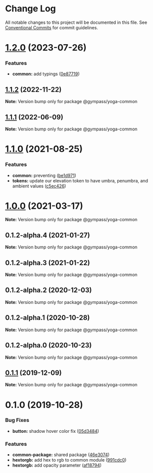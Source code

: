 # Change Log

All notable changes to this project will be documented in this file.
See [Conventional Commits](https://conventionalcommits.org) for commit guidelines.

# [1.2.0](https://github.com/Gympass/yoga/compare/@gympass/yoga-common@1.1.2...@gympass/yoga-common@1.2.0) (2023-07-26)


### Features

* **common:** add typings ([0e87719](https://github.com/Gympass/yoga/commit/0e87719ea4ca23aa5974b12a5080188014a12697))





## [1.1.2](https://github.com/Gympass/yoga/compare/@gympass/yoga-common@1.1.1...@gympass/yoga-common@1.1.2) (2022-11-22)

**Note:** Version bump only for package @gympass/yoga-common





## [1.1.1](https://github.com/Gympass/yoga/compare/@gympass/yoga-common@1.1.0...@gympass/yoga-common@1.1.1) (2022-06-09)

**Note:** Version bump only for package @gympass/yoga-common





# [1.1.0](https://github.com/Gympass/yoga/compare/@gympass/yoga-common@1.0.0...@gympass/yoga-common@1.1.0) (2021-08-25)


### Features

* **common:** preventing ([be1d971](https://github.com/Gympass/yoga/commit/be1d9717a604ffd65d38f8cf52a2228dc633a2ba))
* **tokens:** update our elevation token to have umbra, penumbra, and ambient values ([c5ec426](https://github.com/Gympass/yoga/commit/c5ec426902c4a2f3f52d4de24677fd1ab72bdce0))





# [1.0.0](https://github.com/Gympass/yoga/compare/@gympass/yoga-common@0.1.2-alpha.4...@gympass/yoga-common@1.0.0) (2021-03-17)

**Note:** Version bump only for package @gympass/yoga-common





## 0.1.2-alpha.4 (2021-01-27)

**Note:** Version bump only for package @gympass/yoga-common





## 0.1.2-alpha.3 (2021-01-22)

**Note:** Version bump only for package @gympass/yoga-common





## 0.1.2-alpha.2 (2020-12-03)

**Note:** Version bump only for package @gympass/yoga-common





## 0.1.2-alpha.1 (2020-10-28)

**Note:** Version bump only for package @gympass/yoga-common





## 0.1.2-alpha.0 (2020-10-23)

**Note:** Version bump only for package @gympass/yoga-common

## [0.1.1](https://github.com/Gympass/yoga/compare/@gympass/yoga-common@0.1.0...@gympass/yoga-common@0.1.1) (2019-12-09)

**Note:** Version bump only for package @gympass/yoga-common

# 0.1.0 (2019-10-28)

### Bug Fixes

- **button:** shadow hover color fix ([05d3484](https://github.com/Gympass/yoga/commit/05d3484))

### Features

- **common-package:** shared package ([46e3074](https://github.com/Gympass/yoga/commit/46e3074))
- **hextorgb:** add hex to rgb to common module ([991cdc0](https://github.com/Gympass/yoga/commit/991cdc0))
- **hextorgb:** add opacity parameter ([af18794](https://github.com/Gympass/yoga/commit/af18794))

